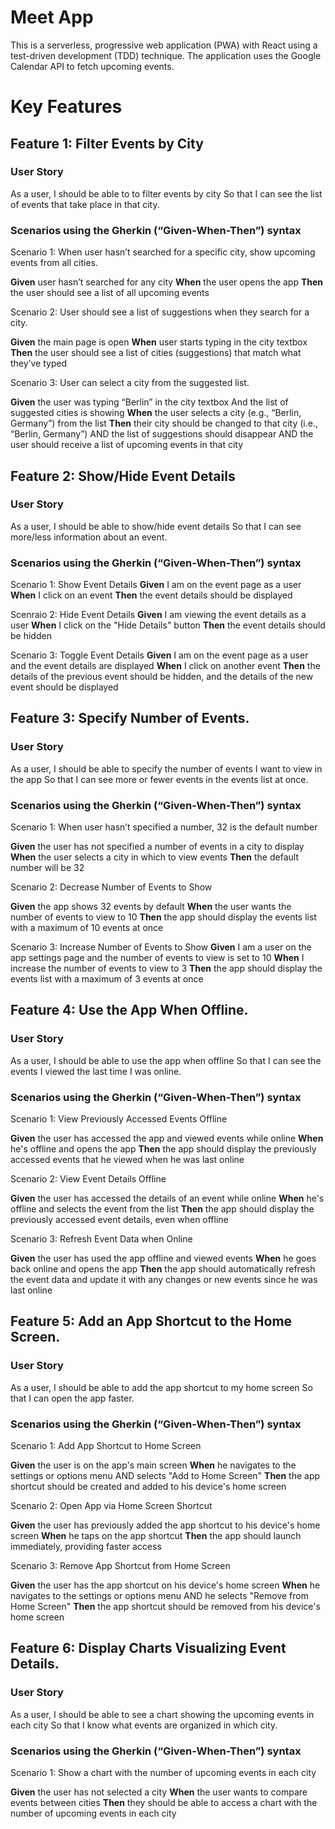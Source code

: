 # Meet App

This is a serverless, progressive web application (PWA) with React using a
test-driven development (TDD) technique. The application uses the Google
Calendar API to fetch upcoming events.

# Key Features 

## Feature 1: Filter Events by City

### User Story
As a user,
I should be able to to filter events by city
So that I can see the list of events that take place in that city.

### Scenarios using the Gherkin (“Given-When-Then”) syntax
Scenario 1: When user hasn’t searched for a specific city, show upcoming events from all cities.

**Given** user hasn’t searched for any city **When** the user opens the app **Then** the user should see a list of all upcoming events

Scenario 2: User should see a list of suggestions when they search for a city. 

**Given** the main page is open **When** user starts typing in the city textbox **Then** the user should see a list of cities (suggestions) that match what they’ve typed

Scenario 3: User can select a city from the suggested list. 

**Given** the user was typing “Berlin” in the city textbox And the list of suggested cities is showing **When** the user selects a city (e.g., “Berlin, Germany”) from the list **Then** their city should be changed to that city (i.e., “Berlin, Germany”) AND the list of suggestions should disappear AND the user should receive a list of upcoming events in that city


## Feature 2: Show/Hide Event Details

### User Story
As a user,
I should be able to show/hide event details 
So that I can see more/less information about an event.

### Scenarios using the Gherkin (“Given-When-Then”) syntax

Scenario 1: Show Event Details
**Given** I am on the event page as a user **When** I click on an event **Then** the event details should be displayed

Scenraio 2: Hide Event Details
**Given** I am viewing the event details as a user **When** I click on the "Hide Details" button **Then** the event details should be hidden

Scenario 3: Toggle Event Details
**Given** I am on the event page as a user and the event details are displayed **When** I click on another event **Then** the details of the previous event should be hidden, and the details of the new event should be displayed


## Feature 3:  Specify Number of Events.

### User Story
As a user,
I should be able to specify the number of events I want to view in the app 
So that I can see more or fewer events in the events list at once.

### Scenarios using the Gherkin (“Given-When-Then”) syntax

Scenario 1: When user hasn’t specified a number, 32 is the default number

**Given** the user has not specified a number of events in a city to display **When** the user selects a city in which to view events **Then** the default number will be 32

Scenario 2: Decrease Number of Events to Show

**Given** the app shows 32 events by default **When** the user wants the number of events to view to 10 **Then** the app should display the events list with a maximum of 10 events at once

Scenario 3: Increase Number of Events to Show
**Given** I am a user on the app settings page and the number of events to view is set to 10 **When** I increase the number of events to view to 3 **Then** the app should display the events list with a maximum of 3 events at once

## Feature 4: Use the App When Offline.

### User Story
As a user,
I should be able to use the app when offline
So that I can see the events I viewed the last time I was online.

### Scenarios using the Gherkin (“Given-When-Then”) syntax

Scenario 1: View Previously Accessed Events Offline

**Given** the user has accessed the app and viewed events while online **When** he's offline and opens the app **Then** the app should display the previously accessed events that he viewed when he was last online

Scenario 2: View Event Details Offline

**Given** the user has accessed the details of an event while online **When** he's offline and selects the event from the list **Then** the app should display the previously accessed event details, even when offline

Scenario 3: Refresh Event Data when Online

**Given** the user has used the app offline and viewed events **When** he goes back online and opens the app **Then** the app should automatically refresh the event data and update it with any changes or new events since he was last online

## Feature 5: Add an App Shortcut to the Home Screen.

### User Story
As a user,
I should be able to add the app shortcut to my home screen
So that I can open the app faster.

### Scenarios using the Gherkin (“Given-When-Then”) syntax

Scenario 1: Add App Shortcut to Home Screen

**Given** the user is on the app's main screen **When** he navigates to the settings or options menu AND selects "Add to Home Screen" **Then** the app shortcut should be created and added to his device's home screen

Scenario 2: Open App via Home Screen Shortcut

**Given** the user has previously added the app shortcut to his device's home screen **When** he taps on the app shortcut **Then** the app should launch immediately, providing faster access

Scenario 3: Remove App Shortcut from Home Screen

**Given** the user has the app shortcut on his device's home screen **When** he navigates to the settings or options menu AND he selects "Remove from Home Screen" **Then** the app shortcut should be removed from his device's home screen

## Feature 6: Display Charts Visualizing Event Details.

### User Story
As a user,
I should be able to see a chart showing the upcoming events in each city
So that I know what events are organized in which city.

### Scenarios using the Gherkin (“Given-When-Then”) syntax

Scenario 1: Show a chart with the number of upcoming events in each city

**Given** the user has not selected a city **When** the user wants to compare events between cities **Then** they should be able to access a chart with the number of upcoming events in each city




